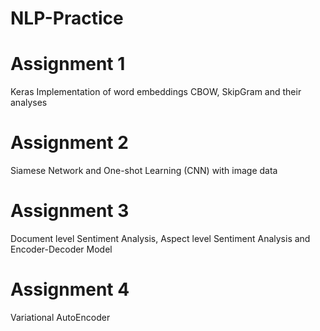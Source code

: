 # NLP-Practice

# Assignment 1
Keras Implementation of word embeddings CBOW, SkipGram and their analyses

# Assignment 2 
Siamese Network and One-shot Learning (CNN) with image data

# Assignment 3
Document level Sentiment Analysis, Aspect level Sentiment Analysis and Encoder-Decoder Model

# Assignment 4 
Variational AutoEncoder
